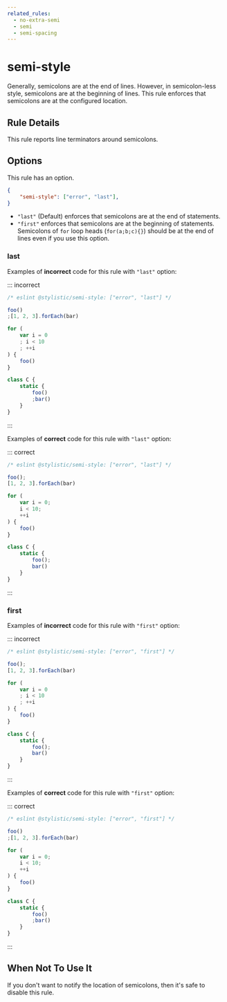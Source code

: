 ```yaml
---
related_rules:
  - no-extra-semi
  - semi
  - semi-spacing
---
```


# semi-style

Generally, semicolons are at the end of lines. However, in semicolon-less style, semicolons are at the beginning of lines. This rule enforces that semicolons are at the configured location.

## Rule Details

This rule reports line terminators around semicolons.

## Options

This rule has an option.

```json
{
    "semi-style": ["error", "last"],
}
```

- `"last"` (Default) enforces that semicolons are at the end of statements.
- `"first"` enforces that semicolons are at the beginning of statements. Semicolons of `for` loop heads (`for(a;b;c){}`) should be at the end of lines even if you use this option.

### last

Examples of **incorrect** code for this rule with `"last"` option:

::: incorrect

```js
/* eslint @stylistic/semi-style: ["error", "last"] */

foo()
;[1, 2, 3].forEach(bar)

for (
    var i = 0
    ; i < 10
    ; ++i
) {
    foo()
}

class C {
    static {
        foo()
        ;bar()
    }
}
```

:::

Examples of **correct** code for this rule with `"last"` option:

::: correct

```js
/* eslint @stylistic/semi-style: ["error", "last"] */

foo();
[1, 2, 3].forEach(bar)

for (
    var i = 0;
    i < 10;
    ++i
) {
    foo()
}

class C {
    static {
        foo();
        bar()
    }
}
```

:::

### first

Examples of **incorrect** code for this rule with `"first"` option:

::: incorrect

```js
/* eslint @stylistic/semi-style: ["error", "first"] */

foo();
[1, 2, 3].forEach(bar)

for (
    var i = 0
    ; i < 10
    ; ++i
) {
    foo()
}

class C {
    static {
        foo();
        bar()
    }
}
```

:::

Examples of **correct** code for this rule with `"first"` option:

::: correct

```js
/* eslint @stylistic/semi-style: ["error", "first"] */

foo()
;[1, 2, 3].forEach(bar)

for (
    var i = 0;
    i < 10;
    ++i
) {
    foo()
}

class C {
    static {
        foo()
        ;bar()
    }
}
```

:::

## When Not To Use It

If you don't want to notify the location of semicolons, then it's safe to disable this rule.
